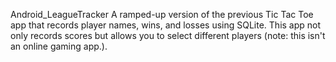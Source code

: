  Android_LeagueTracker
A ramped-up version of the previous Tic Tac Toe app that records player names, wins, and losses using SQLite.
This app not only records scores but allows you to select different players (note: this isn't an online gaming app.).
